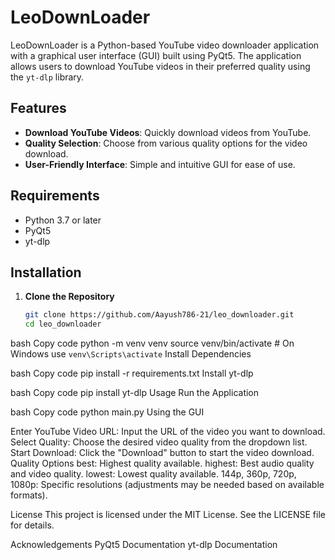 # LeoDownLoader

LeoDownLoader is a Python-based YouTube video downloader application with a graphical user interface (GUI) built using PyQt5. The application allows users to download YouTube videos in their preferred quality using the `yt-dlp` library.

## Features

- **Download YouTube Videos**: Quickly download videos from YouTube.
- **Quality Selection**: Choose from various quality options for the video download.
- **User-Friendly Interface**: Simple and intuitive GUI for ease of use.

## Requirements

- Python 3.7 or later
- PyQt5
- yt-dlp

## Installation

1. **Clone the Repository**

   ```bash
   git clone https://github.com/Aayush786-21/leo_downloader.git
   cd leo_downloader

bash
Copy code
python -m venv venv
source venv/bin/activate  # On Windows use `venv\Scripts\activate`
Install Dependencies

bash
Copy code
pip install -r requirements.txt
Install yt-dlp

bash
Copy code
pip install yt-dlp
Usage
Run the Application

bash
Copy code
python main.py
Using the GUI

Enter YouTube Video URL: Input the URL of the video you want to download.
Select Quality: Choose the desired video quality from the dropdown list.
Start Download: Click the "Download" button to start the video download.
Quality Options
best: Highest quality available.
highest: Best audio quality and video quality.
lowest: Lowest quality available.
144p, 360p, 720p, 1080p: Specific resolutions (adjustments may be needed based on available formats).

License
This project is licensed under the MIT License. See the LICENSE file for details.

Acknowledgements
PyQt5 Documentation
yt-dlp Documentation
